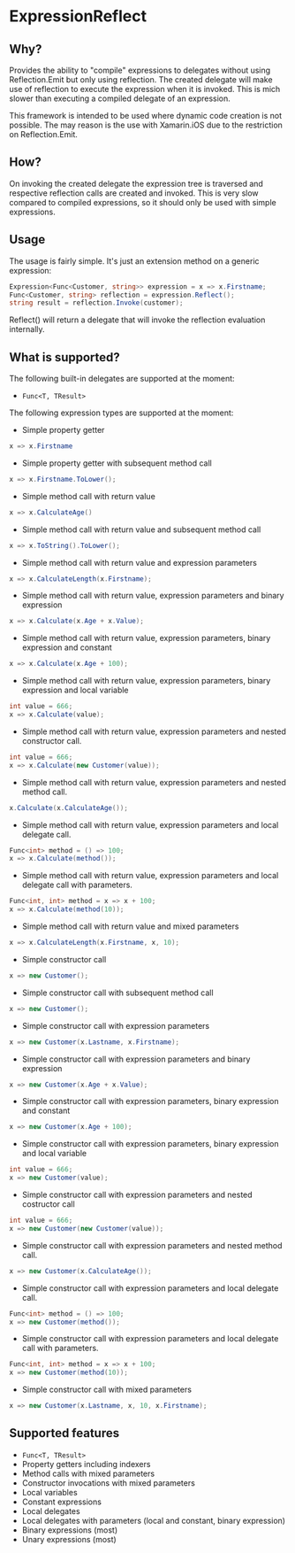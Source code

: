 ExpressionReflect
=================

Why?
----

Provides the ability to "compile" expressions to delegates without using Reflection.Emit but only using reflection.
The created delegate will make use of reflection to execute the expression when it is invoked. This is mich slower
than executing a compiled delegate of an expression.

This framework is intended to be used where dynamic code creation is not possible. The may reason is the use with
Xamarin.iOS due to the restriction on Reflection.Emit.

How?
----

On invoking the created delegate the expression tree is traversed and respective reflection calls are created
and invoked. This is very slow compared to compiled expressions, so it should only be used with simple expressions.

Usage
-----

The usage is fairly simple. It's just an extension method on a generic expression:

```csharp
Expression<Func<Customer, string>> expression = x => x.Firstname;
Func<Customer, string> reflection = expression.Reflect();
string result = reflection.Invoke(customer);
```

Reflect() will return a delegate that will invoke the reflection evaluation internally.

What is supported?
------------------

The following built-in delegates are supported at the moment:

* `Func<T, TResult>`

The following expression types are supported at the moment:

* Simple property getter
```csharp
x => x.Firstname
```

* Simple property getter with subsequent method call
```csharp
x => x.Firstname.ToLower();
```

* Simple method call with return value
```csharp
x => x.CalculateAge()
```

* Simple method call with return value and subsequent method call
```csharp
x => x.ToString().ToLower();
```

* Simple method call with return value and expression parameters
```csharp
x => x.CalculateLength(x.Firstname);
```

* Simple method call with return value, expression parameters and binary expression
```csharp
x => x.Calculate(x.Age + x.Value);
```

* Simple method call with return value, expression parameters, binary expression and constant
```csharp
x => x.Calculate(x.Age + 100);
```

* Simple method call with return value, expression parameters, binary expression and local variable
```csharp
int value = 666;
x => x.Calculate(value);
```

* Simple method call with return value, expression parameters and nested constructor call.
```csharp
int value = 666;
x => x.Calculate(new Customer(value));
```

* Simple method call with return value, expression parameters and nested method call.
```csharp
x.Calculate(x.CalculateAge());
```

* Simple method call with return value, expression parameters and local delegate call.
```csharp
Func<int> method = () => 100;
x => x.Calculate(method());
```

* Simple method call with return value, expression parameters and local delegate call with parameters.
```csharp
Func<int, int> method = x => x + 100;
x => x.Calculate(method(10));
```

* Simple method call with return value and mixed parameters
```csharp
x => x.CalculateLength(x.Firstname, x, 10);
```

* Simple constructor call
```csharp
x => new Customer();
```

* Simple constructor call with subsequent method call
```csharp
x => new Customer();
```

* Simple constructor call with expression parameters
```csharp
x => new Customer(x.Lastname, x.Firstname);
```

* Simple constructor call with expression parameters and binary expression
```csharp
x => new Customer(x.Age + x.Value);
```

* Simple constructor call with expression parameters, binary expression and constant
```csharp
x => new Customer(x.Age + 100);
```

* Simple constructor call with expression parameters, binary expression and local variable 
```csharp
int value = 666;
x => new Customer(value);
```

* Simple constructor call with expression parameters and nested costructor call
```csharp
int value = 666;
x => new Customer(new Customer(value));
```

* Simple constructor call with expression parameters and nested method call.
```csharp
x => new Customer(x.CalculateAge());
```

* Simple constructor call with expression parameters and local delegate call.
```csharp
Func<int> method = () => 100;
x => new Customer(method());
```

* Simple constructor call with expression parameters and local delegate call with parameters.
```csharp
Func<int, int> method = x => x + 100;
x => new Customer(method(10));
```

* Simple constructor call with mixed parameters
```csharp
x => new Customer(x.Lastname, x, 10, x.Firstname);
```

Supported features
------------------

* `Func<T, TResult>`
* Property getters including indexers
* Method calls with mixed parameters
* Constructor invocations with mixed parameters
* Local variables
* Constant expressions
* Local delegates
* Local delegates with parameters (local and constant, binary expression)
* Binary expressions (most)
* Unary expressions (most)